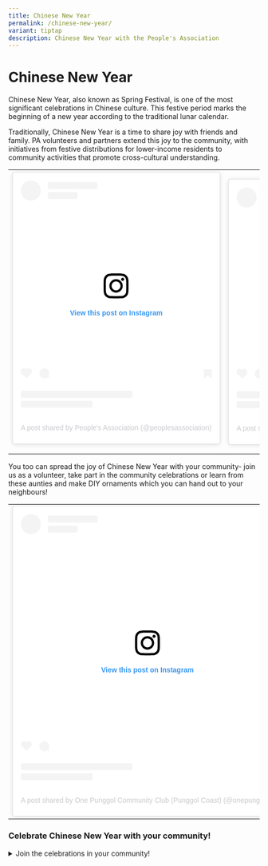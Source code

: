 ```yaml
---
title: Chinese New Year
permalink: /chinese-new-year/
variant: tiptap
description: Chinese New Year with the People's Association
---
```

<h1>Chinese New Year</h1>
<p>Chinese New Year, also known as Spring Festival, is one of the most significant
celebrations in Chinese culture. This festive period marks the beginning
of a new year according to the traditional lunar calendar.</p>
<p>Traditionally, Chinese New Year is a time to share joy with friends and
family. PA volunteers and partners extend this joy to the community, with
initiatives from festive distributions for lower-income residents to community
activities that promote cross-cultural understanding.</p>
<table style="minWidth: 50px">
<colgroup>
<col>
<col>
</colgroup>
<tbody>
<tr>
<th rowspan="1" colspan="1">
<div class="instagram-wrapper">
<blockquote style="background:#FFF; border:0; border-radius:3px; box-shadow:0 0 1px 0 rgba(0,0,0,0.5),0 1px 10px 0 rgba(0,0,0,0.15); margin: 1px; max-width:540px; min-width:326px; padding:0; width:99.375%; width:-webkit-calc(100% - 2px); width:calc(100% - 2px);" data-instgrm-version="14" data-instgrm-permalink="https://www.instagram.com/reel/C3FKHRcoM3x/?utm_source=ig_embed&amp;utm_campaign=loading" data-instgrm-captioned="" class="instagram-media">
<div style="padding: 16px;"><a style="background:#FFFFFF; line-height:0; padding:0 0; text-align:center; text-decoration:none; width:100%;" href="https://www.instagram.com/reel/C3FKHRcoM3x/?utm_source=ig_embed&amp;utm_campaign=loading"><div style="display: flex; flex-direction: row; align-items: center;"><div style="background-color: #F4F4F4; border-radius: 50%; flex-grow: 0; height: 40px; margin-right: 14px; width: 40px;"></div><div style="display: flex; flex-direction: column; flex-grow: 1; justify-content: center;"><div style="background-color: #F4F4F4; border-radius: 4px; flex-grow: 0; height: 14px; margin-bottom: 6px; width: 100px;"></div><div style="background-color: #F4F4F4; border-radius: 4px; flex-grow: 0; height: 14px; width: 60px;"></div></div></div><div style="padding: 19% 0;"></div><div style="display:block; height:50px; margin:0 auto 12px; width:50px;"><svg xmlns:xlink="https://www.w3.org/1999/xlink" xmlns="https://www.w3.org/2000/svg" version="1.1" viewBox="0 0 60 60" height="50px" width="50px"><g fill-rule="evenodd" fill="none" stroke-width="1" stroke="none"><g fill="#000000" transform="translate(-511.000000, -20.000000)"><g><path d="M556.869,30.41 C554.814,30.41 553.148,32.076 553.148,34.131 C553.148,36.186 554.814,37.852 556.869,37.852 C558.924,37.852 560.59,36.186 560.59,34.131 C560.59,32.076 558.924,30.41 556.869,30.41 M541,60.657 C535.114,60.657 530.342,55.887 530.342,50 C530.342,44.114 535.114,39.342 541,39.342 C546.887,39.342 551.658,44.114 551.658,50 C551.658,55.887 546.887,60.657 541,60.657 M541,33.886 C532.1,33.886 524.886,41.1 524.886,50 C524.886,58.899 532.1,66.113 541,66.113 C549.9,66.113 557.115,58.899 557.115,50 C557.115,41.1 549.9,33.886 541,33.886 M565.378,62.101 C565.244,65.022 564.756,66.606 564.346,67.663 C563.803,69.06 563.154,70.057 562.106,71.106 C561.058,72.155 560.06,72.803 558.662,73.347 C557.607,73.757 556.021,74.244 553.102,74.378 C549.944,74.521 548.997,74.552 541,74.552 C533.003,74.552 532.056,74.521 528.898,74.378 C525.979,74.244 524.393,73.757 523.338,73.347 C521.94,72.803 520.942,72.155 519.894,71.106 C518.846,70.057 518.197,69.06 517.654,67.663 C517.244,66.606 516.755,65.022 516.623,62.101 C516.479,58.943 516.448,57.996 516.448,50 C516.448,42.003 516.479,41.056 516.623,37.899 C516.755,34.978 517.244,33.391 517.654,32.338 C518.197,30.938 518.846,29.942 519.894,28.894 C520.942,27.846 521.94,27.196 523.338,26.654 C524.393,26.244 525.979,25.756 528.898,25.623 C532.057,25.479 533.004,25.448 541,25.448 C548.997,25.448 549.943,25.479 553.102,25.623 C556.021,25.756 557.607,26.244 558.662,26.654 C560.06,27.196 561.058,27.846 562.106,28.894 C563.154,29.942 563.803,30.938 564.346,32.338 C564.756,33.391 565.244,34.978 565.378,37.899 C565.522,41.056 565.552,42.003 565.552,50 C565.552,57.996 565.522,58.943 565.378,62.101 M570.82,37.631 C570.674,34.438 570.167,32.258 569.425,30.349 C568.659,28.377 567.633,26.702 565.965,25.035 C564.297,23.368 562.623,22.342 560.652,21.575 C558.743,20.834 556.562,20.326 553.369,20.18 C550.169,20.033 549.148,20 541,20 C532.853,20 531.831,20.033 528.631,20.18 C525.438,20.326 523.257,20.834 521.349,21.575 C519.376,22.342 517.703,23.368 516.035,25.035 C514.368,26.702 513.342,28.377 512.574,30.349 C511.834,32.258 511.326,34.438 511.181,37.631 C511.035,40.831 511,41.851 511,50 C511,58.147 511.035,59.17 511.181,62.369 C511.326,65.562 511.834,67.743 512.574,69.651 C513.342,71.625 514.368,73.296 516.035,74.965 C517.703,76.634 519.376,77.658 521.349,78.425 C523.257,79.167 525.438,79.673 528.631,79.82 C531.831,79.965 532.853,80.001 541,80.001 C549.148,80.001 550.169,79.965 553.369,79.82 C556.562,79.673 558.743,79.167 560.652,78.425 C562.623,77.658 564.297,76.634 565.965,74.965 C567.633,73.296 568.659,71.625 569.425,69.651 C570.167,67.743 570.674,65.562 570.82,62.369 C570.966,59.17 571,58.147 571,50 C571,41.851 570.966,40.831 570.82,37.631"></path></g></g></g></svg></div><div style="padding-top: 8px;"><div style="color:#3897f0; font-family:Arial,sans-serif; font-size:14px; font-style:normal; font-weight:550; line-height:18px;">View this post on Instagram</div></div><div style="padding: 12.5% 0;"></div><div style="display: flex; flex-direction: row; margin-bottom: 14px; align-items: center;"><div><div style="background-color: #F4F4F4; border-radius: 50%; height: 12.5px; width: 12.5px; transform: translateX(0px) translateY(7px);"></div><div style="background-color: #F4F4F4; height: 12.5px; transform: rotate(-45deg) translateX(3px) translateY(1px); width: 12.5px; flex-grow: 0; margin-right: 14px; margin-left: 2px;"></div><div style="background-color: #F4F4F4; border-radius: 50%; height: 12.5px; width: 12.5px; transform: translateX(9px) translateY(-18px);"></div></div><div style="margin-left: 8px;"><div style="background-color: #F4F4F4; border-radius: 50%; flex-grow: 0; height: 20px; width: 20px;"></div><div style="width: 0; height: 0; border-top: 2px solid transparent; border-left: 6px solid #f4f4f4; border-bottom: 2px solid transparent; transform: translateX(16px) translateY(-4px) rotate(30deg)"></div></div><div style="margin-left: auto;"><div style="width: 0px; border-top: 8px solid #F4F4F4; border-right: 8px solid transparent; transform: translateY(16px);"></div><div style="background-color: #F4F4F4; flex-grow: 0; height: 12px; width: 16px; transform: translateY(-4px);"></div><div style="width: 0; height: 0; border-top: 8px solid #F4F4F4; border-left: 8px solid transparent; transform: translateY(-4px) translateX(8px);"></div></div></div><div style="display: flex; flex-direction: column; flex-grow: 1; justify-content: center; margin-bottom: 24px;"><div style="background-color: #F4F4F4; border-radius: 4px; flex-grow: 0; height: 14px; margin-bottom: 6px; width: 224px;"></div><div style="background-color: #F4F4F4; border-radius: 4px; flex-grow: 0; height: 14px; width: 144px;"></div></div></a>
<p style="color:#c9c8cd; font-family:Arial,sans-serif; font-size:14px; line-height:17px; margin-bottom:0; margin-top:8px; overflow:hidden; padding:8px 0 7px; text-align:center; text-overflow:ellipsis; white-space:nowrap;"><a target="_blank" style="color:#c9c8cd; font-family:Arial,sans-serif; font-size:14px; font-style:normal; font-weight:normal; line-height:17px; text-decoration:none;" href="https://www.instagram.com/reel/C3FKHRcoM3x/?utm_source=ig_embed&amp;utm_campaign=loading">A post shared by People's Association (@peoplesassociation)</a>
</p>
</div>
</blockquote>
<script src="//www.instagram.com/embed.js" async="true"></script>
</div>
<p></p>
</th>
<th rowspan="1" colspan="1">
<div class="instagram-wrapper">
<blockquote style="background:#FFF; border:0; border-radius:3px; box-shadow:0 0 1px 0 rgba(0,0,0,0.5),0 1px 10px 0 rgba(0,0,0,0.15); margin: 1px; max-width:540px; min-width:326px; padding:0; width:99.375%; width:-webkit-calc(100% - 2px); width:calc(100% - 2px);" data-instgrm-version="14" data-instgrm-permalink="https://www.instagram.com/reel/DEziRD2v477/?utm_source=ig_embed&amp;utm_campaign=loading" data-instgrm-captioned="" class="instagram-media">
<div style="padding: 16px;"><a style="background:#FFFFFF; line-height:0; padding:0 0; text-align:center; text-decoration:none; width:100%;" href="https://www.instagram.com/reel/DEziRD2v477/?utm_source=ig_embed&amp;utm_campaign=loading"><div style="display: flex; flex-direction: row; align-items: center;"><div style="background-color: #F4F4F4; border-radius: 50%; flex-grow: 0; height: 40px; margin-right: 14px; width: 40px;"></div><div style="display: flex; flex-direction: column; flex-grow: 1; justify-content: center;"><div style="background-color: #F4F4F4; border-radius: 4px; flex-grow: 0; height: 14px; margin-bottom: 6px; width: 100px;"></div><div style="background-color: #F4F4F4; border-radius: 4px; flex-grow: 0; height: 14px; width: 60px;"></div></div></div><div style="padding: 19% 0;"></div><div style="display:block; height:50px; margin:0 auto 12px; width:50px;"><svg xmlns:xlink="https://www.w3.org/1999/xlink" xmlns="https://www.w3.org/2000/svg" version="1.1" viewBox="0 0 60 60" height="50px" width="50px"><g fill-rule="evenodd" fill="none" stroke-width="1" stroke="none"><g fill="#000000" transform="translate(-511.000000, -20.000000)"><g><path d="M556.869,30.41 C554.814,30.41 553.148,32.076 553.148,34.131 C553.148,36.186 554.814,37.852 556.869,37.852 C558.924,37.852 560.59,36.186 560.59,34.131 C560.59,32.076 558.924,30.41 556.869,30.41 M541,60.657 C535.114,60.657 530.342,55.887 530.342,50 C530.342,44.114 535.114,39.342 541,39.342 C546.887,39.342 551.658,44.114 551.658,50 C551.658,55.887 546.887,60.657 541,60.657 M541,33.886 C532.1,33.886 524.886,41.1 524.886,50 C524.886,58.899 532.1,66.113 541,66.113 C549.9,66.113 557.115,58.899 557.115,50 C557.115,41.1 549.9,33.886 541,33.886 M565.378,62.101 C565.244,65.022 564.756,66.606 564.346,67.663 C563.803,69.06 563.154,70.057 562.106,71.106 C561.058,72.155 560.06,72.803 558.662,73.347 C557.607,73.757 556.021,74.244 553.102,74.378 C549.944,74.521 548.997,74.552 541,74.552 C533.003,74.552 532.056,74.521 528.898,74.378 C525.979,74.244 524.393,73.757 523.338,73.347 C521.94,72.803 520.942,72.155 519.894,71.106 C518.846,70.057 518.197,69.06 517.654,67.663 C517.244,66.606 516.755,65.022 516.623,62.101 C516.479,58.943 516.448,57.996 516.448,50 C516.448,42.003 516.479,41.056 516.623,37.899 C516.755,34.978 517.244,33.391 517.654,32.338 C518.197,30.938 518.846,29.942 519.894,28.894 C520.942,27.846 521.94,27.196 523.338,26.654 C524.393,26.244 525.979,25.756 528.898,25.623 C532.057,25.479 533.004,25.448 541,25.448 C548.997,25.448 549.943,25.479 553.102,25.623 C556.021,25.756 557.607,26.244 558.662,26.654 C560.06,27.196 561.058,27.846 562.106,28.894 C563.154,29.942 563.803,30.938 564.346,32.338 C564.756,33.391 565.244,34.978 565.378,37.899 C565.522,41.056 565.552,42.003 565.552,50 C565.552,57.996 565.522,58.943 565.378,62.101 M570.82,37.631 C570.674,34.438 570.167,32.258 569.425,30.349 C568.659,28.377 567.633,26.702 565.965,25.035 C564.297,23.368 562.623,22.342 560.652,21.575 C558.743,20.834 556.562,20.326 553.369,20.18 C550.169,20.033 549.148,20 541,20 C532.853,20 531.831,20.033 528.631,20.18 C525.438,20.326 523.257,20.834 521.349,21.575 C519.376,22.342 517.703,23.368 516.035,25.035 C514.368,26.702 513.342,28.377 512.574,30.349 C511.834,32.258 511.326,34.438 511.181,37.631 C511.035,40.831 511,41.851 511,50 C511,58.147 511.035,59.17 511.181,62.369 C511.326,65.562 511.834,67.743 512.574,69.651 C513.342,71.625 514.368,73.296 516.035,74.965 C517.703,76.634 519.376,77.658 521.349,78.425 C523.257,79.167 525.438,79.673 528.631,79.82 C531.831,79.965 532.853,80.001 541,80.001 C549.148,80.001 550.169,79.965 553.369,79.82 C556.562,79.673 558.743,79.167 560.652,78.425 C562.623,77.658 564.297,76.634 565.965,74.965 C567.633,73.296 568.659,71.625 569.425,69.651 C570.167,67.743 570.674,65.562 570.82,62.369 C570.966,59.17 571,58.147 571,50 C571,41.851 570.966,40.831 570.82,37.631"></path></g></g></g></svg></div><div style="padding-top: 8px;"><div style="color:#3897f0; font-family:Arial,sans-serif; font-size:14px; font-style:normal; font-weight:550; line-height:18px;">View this post on Instagram</div></div><div style="padding: 12.5% 0;"></div><div style="display: flex; flex-direction: row; margin-bottom: 14px; align-items: center;"><div><div style="background-color: #F4F4F4; border-radius: 50%; height: 12.5px; width: 12.5px; transform: translateX(0px) translateY(7px);"></div><div style="background-color: #F4F4F4; height: 12.5px; transform: rotate(-45deg) translateX(3px) translateY(1px); width: 12.5px; flex-grow: 0; margin-right: 14px; margin-left: 2px;"></div><div style="background-color: #F4F4F4; border-radius: 50%; height: 12.5px; width: 12.5px; transform: translateX(9px) translateY(-18px);"></div></div><div style="margin-left: 8px;"><div style="background-color: #F4F4F4; border-radius: 50%; flex-grow: 0; height: 20px; width: 20px;"></div><div style="width: 0; height: 0; border-top: 2px solid transparent; border-left: 6px solid #f4f4f4; border-bottom: 2px solid transparent; transform: translateX(16px) translateY(-4px) rotate(30deg)"></div></div><div style="margin-left: auto;"><div style="width: 0px; border-top: 8px solid #F4F4F4; border-right: 8px solid transparent; transform: translateY(16px);"></div><div style="background-color: #F4F4F4; flex-grow: 0; height: 12px; width: 16px; transform: translateY(-4px);"></div><div style="width: 0; height: 0; border-top: 8px solid #F4F4F4; border-left: 8px solid transparent; transform: translateY(-4px) translateX(8px);"></div></div></div><div style="display: flex; flex-direction: column; flex-grow: 1; justify-content: center; margin-bottom: 24px;"><div style="background-color: #F4F4F4; border-radius: 4px; flex-grow: 0; height: 14px; margin-bottom: 6px; width: 224px;"></div><div style="background-color: #F4F4F4; border-radius: 4px; flex-grow: 0; height: 14px; width: 144px;"></div></div></a>
<p style="color:#c9c8cd; font-family:Arial,sans-serif; font-size:14px; line-height:17px; margin-bottom:0; margin-top:8px; overflow:hidden; padding:8px 0 7px; text-align:center; text-overflow:ellipsis; white-space:nowrap;"><a target="_blank" style="color:#c9c8cd; font-family:Arial,sans-serif; font-size:14px; font-style:normal; font-weight:normal; line-height:17px; text-decoration:none;" href="https://www.instagram.com/reel/DEziRD2v477/?utm_source=ig_embed&amp;utm_campaign=loading">A post shared by Fernvale Community Club (@fernvalecc)</a>
</p>
</div>
</blockquote>
<script src="//www.instagram.com/embed.js" async="true"></script>
</div>
</th>
</tr>
</tbody>
</table>
<p>You too can spread the joy of Chinese New Year with your community- join
us as a volunteer, take part in the community celebrations or learn from
these aunties and make DIY ornaments which you can hand out to your neighbours!</p>
<table style="minWidth: 50px">
<colgroup>
<col>
<col>
</colgroup>
<tbody>
<tr>
<td rowspan="1" colspan="1">
<div class="instagram-wrapper">
<blockquote style="background:#FFF; border:0; border-radius:3px; box-shadow:0 0 1px 0 rgba(0,0,0,0.5),0 1px 10px 0 rgba(0,0,0,0.15); margin: 1px; max-width:540px; min-width:326px; padding:0; width:99.375%; width:-webkit-calc(100% - 2px); width:calc(100% - 2px);" data-instgrm-version="14" data-instgrm-permalink="https://www.instagram.com/reel/C3EvXaMR6JD/?utm_source=ig_embed&amp;utm_campaign=loading" class="instagram-media">
<div style="padding: 16px;"><a style="background:#FFFFFF; line-height:0; padding:0 0; text-align:center; text-decoration:none; width:100%;" href="https://www.instagram.com/reel/C3EvXaMR6JD/?utm_source=ig_embed&amp;utm_campaign=loading"><div style="display: flex; flex-direction: row; align-items: center;"><div style="background-color: #F4F4F4; border-radius: 50%; flex-grow: 0; height: 40px; margin-right: 14px; width: 40px;"></div><div style="display: flex; flex-direction: column; flex-grow: 1; justify-content: center;"><div style="background-color: #F4F4F4; border-radius: 4px; flex-grow: 0; height: 14px; margin-bottom: 6px; width: 100px;"></div><div style="background-color: #F4F4F4; border-radius: 4px; flex-grow: 0; height: 14px; width: 60px;"></div></div></div><div style="padding: 19% 0;"></div><div style="display:block; height:50px; margin:0 auto 12px; width:50px;"><svg xmlns:xlink="https://www.w3.org/1999/xlink" xmlns="https://www.w3.org/2000/svg" version="1.1" viewBox="0 0 60 60" height="50px" width="50px"><g fill-rule="evenodd" fill="none" stroke-width="1" stroke="none"><g fill="#000000" transform="translate(-511.000000, -20.000000)"><g><path d="M556.869,30.41 C554.814,30.41 553.148,32.076 553.148,34.131 C553.148,36.186 554.814,37.852 556.869,37.852 C558.924,37.852 560.59,36.186 560.59,34.131 C560.59,32.076 558.924,30.41 556.869,30.41 M541,60.657 C535.114,60.657 530.342,55.887 530.342,50 C530.342,44.114 535.114,39.342 541,39.342 C546.887,39.342 551.658,44.114 551.658,50 C551.658,55.887 546.887,60.657 541,60.657 M541,33.886 C532.1,33.886 524.886,41.1 524.886,50 C524.886,58.899 532.1,66.113 541,66.113 C549.9,66.113 557.115,58.899 557.115,50 C557.115,41.1 549.9,33.886 541,33.886 M565.378,62.101 C565.244,65.022 564.756,66.606 564.346,67.663 C563.803,69.06 563.154,70.057 562.106,71.106 C561.058,72.155 560.06,72.803 558.662,73.347 C557.607,73.757 556.021,74.244 553.102,74.378 C549.944,74.521 548.997,74.552 541,74.552 C533.003,74.552 532.056,74.521 528.898,74.378 C525.979,74.244 524.393,73.757 523.338,73.347 C521.94,72.803 520.942,72.155 519.894,71.106 C518.846,70.057 518.197,69.06 517.654,67.663 C517.244,66.606 516.755,65.022 516.623,62.101 C516.479,58.943 516.448,57.996 516.448,50 C516.448,42.003 516.479,41.056 516.623,37.899 C516.755,34.978 517.244,33.391 517.654,32.338 C518.197,30.938 518.846,29.942 519.894,28.894 C520.942,27.846 521.94,27.196 523.338,26.654 C524.393,26.244 525.979,25.756 528.898,25.623 C532.057,25.479 533.004,25.448 541,25.448 C548.997,25.448 549.943,25.479 553.102,25.623 C556.021,25.756 557.607,26.244 558.662,26.654 C560.06,27.196 561.058,27.846 562.106,28.894 C563.154,29.942 563.803,30.938 564.346,32.338 C564.756,33.391 565.244,34.978 565.378,37.899 C565.522,41.056 565.552,42.003 565.552,50 C565.552,57.996 565.522,58.943 565.378,62.101 M570.82,37.631 C570.674,34.438 570.167,32.258 569.425,30.349 C568.659,28.377 567.633,26.702 565.965,25.035 C564.297,23.368 562.623,22.342 560.652,21.575 C558.743,20.834 556.562,20.326 553.369,20.18 C550.169,20.033 549.148,20 541,20 C532.853,20 531.831,20.033 528.631,20.18 C525.438,20.326 523.257,20.834 521.349,21.575 C519.376,22.342 517.703,23.368 516.035,25.035 C514.368,26.702 513.342,28.377 512.574,30.349 C511.834,32.258 511.326,34.438 511.181,37.631 C511.035,40.831 511,41.851 511,50 C511,58.147 511.035,59.17 511.181,62.369 C511.326,65.562 511.834,67.743 512.574,69.651 C513.342,71.625 514.368,73.296 516.035,74.965 C517.703,76.634 519.376,77.658 521.349,78.425 C523.257,79.167 525.438,79.673 528.631,79.82 C531.831,79.965 532.853,80.001 541,80.001 C549.148,80.001 550.169,79.965 553.369,79.82 C556.562,79.673 558.743,79.167 560.652,78.425 C562.623,77.658 564.297,76.634 565.965,74.965 C567.633,73.296 568.659,71.625 569.425,69.651 C570.167,67.743 570.674,65.562 570.82,62.369 C570.966,59.17 571,58.147 571,50 C571,41.851 570.966,40.831 570.82,37.631"></path></g></g></g></svg></div><div style="padding-top: 8px;"><div style="color:#3897f0; font-family:Arial,sans-serif; font-size:14px; font-style:normal; font-weight:550; line-height:18px;">View this post on Instagram</div></div><div style="padding: 12.5% 0;"></div><div style="display: flex; flex-direction: row; margin-bottom: 14px; align-items: center;"><div><div style="background-color: #F4F4F4; border-radius: 50%; height: 12.5px; width: 12.5px; transform: translateX(0px) translateY(7px);"></div><div style="background-color: #F4F4F4; height: 12.5px; transform: rotate(-45deg) translateX(3px) translateY(1px); width: 12.5px; flex-grow: 0; margin-right: 14px; margin-left: 2px;"></div><div style="background-color: #F4F4F4; border-radius: 50%; height: 12.5px; width: 12.5px; transform: translateX(9px) translateY(-18px);"></div></div><div style="margin-left: 8px;"><div style="background-color: #F4F4F4; border-radius: 50%; flex-grow: 0; height: 20px; width: 20px;"></div><div style="width: 0; height: 0; border-top: 2px solid transparent; border-left: 6px solid #f4f4f4; border-bottom: 2px solid transparent; transform: translateX(16px) translateY(-4px) rotate(30deg)"></div></div><div style="margin-left: auto;"><div style="width: 0px; border-top: 8px solid #F4F4F4; border-right: 8px solid transparent; transform: translateY(16px);"></div><div style="background-color: #F4F4F4; flex-grow: 0; height: 12px; width: 16px; transform: translateY(-4px);"></div><div style="width: 0; height: 0; border-top: 8px solid #F4F4F4; border-left: 8px solid transparent; transform: translateY(-4px) translateX(8px);"></div></div></div><div style="display: flex; flex-direction: column; flex-grow: 1; justify-content: center; margin-bottom: 24px;"><div style="background-color: #F4F4F4; border-radius: 4px; flex-grow: 0; height: 14px; margin-bottom: 6px; width: 224px;"></div><div style="background-color: #F4F4F4; border-radius: 4px; flex-grow: 0; height: 14px; width: 144px;"></div></div></a>
<p style="color:#c9c8cd; font-family:Arial,sans-serif; font-size:14px; line-height:17px; margin-bottom:0; margin-top:8px; overflow:hidden; padding:8px 0 7px; text-align:center; text-overflow:ellipsis; white-space:nowrap;"><a target="_blank" style="color:#c9c8cd; font-family:Arial,sans-serif; font-size:14px; font-style:normal; font-weight:normal; line-height:17px; text-decoration:none;" href="https://www.instagram.com/reel/C3EvXaMR6JD/?utm_source=ig_embed&amp;utm_campaign=loading">A post shared by One Punggol Community Club (Punggol Coast) (@onepunggolcc)</a>
</p>
</div>
</blockquote>
<script src="//www.instagram.com/embed.js" async="true"></script>
</div>
</td>
<td rowspan="1" colspan="1">
<div class="instagram-wrapper">
<blockquote style="background:#FFF; border:0; border-radius:3px; box-shadow:0 0 1px 0 rgba(0,0,0,0.5),0 1px 10px 0 rgba(0,0,0,0.15); margin: 1px; max-width:540px; min-width:326px; padding:0; width:99.375%; width:-webkit-calc(100% - 2px); width:calc(100% - 2px);" data-instgrm-version="14" data-instgrm-permalink="https://www.instagram.com/reel/C26ptvIxBN8/?utm_source=ig_embed&amp;utm_campaign=loading" class="instagram-media">
<div style="padding: 16px;"><a style="background:#FFFFFF; line-height:0; padding:0 0; text-align:center; text-decoration:none; width:100%;" href="https://www.instagram.com/reel/C26ptvIxBN8/?utm_source=ig_embed&amp;utm_campaign=loading"><div style="display: flex; flex-direction: row; align-items: center;"><div style="background-color: #F4F4F4; border-radius: 50%; flex-grow: 0; height: 40px; margin-right: 14px; width: 40px;"></div><div style="display: flex; flex-direction: column; flex-grow: 1; justify-content: center;"><div style="background-color: #F4F4F4; border-radius: 4px; flex-grow: 0; height: 14px; margin-bottom: 6px; width: 100px;"></div><div style="background-color: #F4F4F4; border-radius: 4px; flex-grow: 0; height: 14px; width: 60px;"></div></div></div><div style="padding: 19% 0;"></div><div style="display:block; height:50px; margin:0 auto 12px; width:50px;"><svg xmlns:xlink="https://www.w3.org/1999/xlink" xmlns="https://www.w3.org/2000/svg" version="1.1" viewBox="0 0 60 60" height="50px" width="50px"><g fill-rule="evenodd" fill="none" stroke-width="1" stroke="none"><g fill="#000000" transform="translate(-511.000000, -20.000000)"><g><path d="M556.869,30.41 C554.814,30.41 553.148,32.076 553.148,34.131 C553.148,36.186 554.814,37.852 556.869,37.852 C558.924,37.852 560.59,36.186 560.59,34.131 C560.59,32.076 558.924,30.41 556.869,30.41 M541,60.657 C535.114,60.657 530.342,55.887 530.342,50 C530.342,44.114 535.114,39.342 541,39.342 C546.887,39.342 551.658,44.114 551.658,50 C551.658,55.887 546.887,60.657 541,60.657 M541,33.886 C532.1,33.886 524.886,41.1 524.886,50 C524.886,58.899 532.1,66.113 541,66.113 C549.9,66.113 557.115,58.899 557.115,50 C557.115,41.1 549.9,33.886 541,33.886 M565.378,62.101 C565.244,65.022 564.756,66.606 564.346,67.663 C563.803,69.06 563.154,70.057 562.106,71.106 C561.058,72.155 560.06,72.803 558.662,73.347 C557.607,73.757 556.021,74.244 553.102,74.378 C549.944,74.521 548.997,74.552 541,74.552 C533.003,74.552 532.056,74.521 528.898,74.378 C525.979,74.244 524.393,73.757 523.338,73.347 C521.94,72.803 520.942,72.155 519.894,71.106 C518.846,70.057 518.197,69.06 517.654,67.663 C517.244,66.606 516.755,65.022 516.623,62.101 C516.479,58.943 516.448,57.996 516.448,50 C516.448,42.003 516.479,41.056 516.623,37.899 C516.755,34.978 517.244,33.391 517.654,32.338 C518.197,30.938 518.846,29.942 519.894,28.894 C520.942,27.846 521.94,27.196 523.338,26.654 C524.393,26.244 525.979,25.756 528.898,25.623 C532.057,25.479 533.004,25.448 541,25.448 C548.997,25.448 549.943,25.479 553.102,25.623 C556.021,25.756 557.607,26.244 558.662,26.654 C560.06,27.196 561.058,27.846 562.106,28.894 C563.154,29.942 563.803,30.938 564.346,32.338 C564.756,33.391 565.244,34.978 565.378,37.899 C565.522,41.056 565.552,42.003 565.552,50 C565.552,57.996 565.522,58.943 565.378,62.101 M570.82,37.631 C570.674,34.438 570.167,32.258 569.425,30.349 C568.659,28.377 567.633,26.702 565.965,25.035 C564.297,23.368 562.623,22.342 560.652,21.575 C558.743,20.834 556.562,20.326 553.369,20.18 C550.169,20.033 549.148,20 541,20 C532.853,20 531.831,20.033 528.631,20.18 C525.438,20.326 523.257,20.834 521.349,21.575 C519.376,22.342 517.703,23.368 516.035,25.035 C514.368,26.702 513.342,28.377 512.574,30.349 C511.834,32.258 511.326,34.438 511.181,37.631 C511.035,40.831 511,41.851 511,50 C511,58.147 511.035,59.17 511.181,62.369 C511.326,65.562 511.834,67.743 512.574,69.651 C513.342,71.625 514.368,73.296 516.035,74.965 C517.703,76.634 519.376,77.658 521.349,78.425 C523.257,79.167 525.438,79.673 528.631,79.82 C531.831,79.965 532.853,80.001 541,80.001 C549.148,80.001 550.169,79.965 553.369,79.82 C556.562,79.673 558.743,79.167 560.652,78.425 C562.623,77.658 564.297,76.634 565.965,74.965 C567.633,73.296 568.659,71.625 569.425,69.651 C570.167,67.743 570.674,65.562 570.82,62.369 C570.966,59.17 571,58.147 571,50 C571,41.851 570.966,40.831 570.82,37.631"></path></g></g></g></svg></div><div style="padding-top: 8px;"><div style="color:#3897f0; font-family:Arial,sans-serif; font-size:14px; font-style:normal; font-weight:550; line-height:18px;">View this post on Instagram</div></div><div style="padding: 12.5% 0;"></div><div style="display: flex; flex-direction: row; margin-bottom: 14px; align-items: center;"><div><div style="background-color: #F4F4F4; border-radius: 50%; height: 12.5px; width: 12.5px; transform: translateX(0px) translateY(7px);"></div><div style="background-color: #F4F4F4; height: 12.5px; transform: rotate(-45deg) translateX(3px) translateY(1px); width: 12.5px; flex-grow: 0; margin-right: 14px; margin-left: 2px;"></div><div style="background-color: #F4F4F4; border-radius: 50%; height: 12.5px; width: 12.5px; transform: translateX(9px) translateY(-18px);"></div></div><div style="margin-left: 8px;"><div style="background-color: #F4F4F4; border-radius: 50%; flex-grow: 0; height: 20px; width: 20px;"></div><div style="width: 0; height: 0; border-top: 2px solid transparent; border-left: 6px solid #f4f4f4; border-bottom: 2px solid transparent; transform: translateX(16px) translateY(-4px) rotate(30deg)"></div></div><div style="margin-left: auto;"><div style="width: 0px; border-top: 8px solid #F4F4F4; border-right: 8px solid transparent; transform: translateY(16px);"></div><div style="background-color: #F4F4F4; flex-grow: 0; height: 12px; width: 16px; transform: translateY(-4px);"></div><div style="width: 0; height: 0; border-top: 8px solid #F4F4F4; border-left: 8px solid transparent; transform: translateY(-4px) translateX(8px);"></div></div></div><div style="display: flex; flex-direction: column; flex-grow: 1; justify-content: center; margin-bottom: 24px;"><div style="background-color: #F4F4F4; border-radius: 4px; flex-grow: 0; height: 14px; margin-bottom: 6px; width: 224px;"></div><div style="background-color: #F4F4F4; border-radius: 4px; flex-grow: 0; height: 14px; width: 144px;"></div></div></a>
<p style="color:#c9c8cd; font-family:Arial,sans-serif; font-size:14px; line-height:17px; margin-bottom:0; margin-top:8px; overflow:hidden; padding:8px 0 7px; text-align:center; text-overflow:ellipsis; white-space:nowrap;"><a target="_blank" style="color:#c9c8cd; font-family:Arial,sans-serif; font-size:14px; font-style:normal; font-weight:normal; line-height:17px; text-decoration:none;" href="https://www.instagram.com/reel/C26ptvIxBN8/?utm_source=ig_embed&amp;utm_campaign=loading">A post shared by Henderson-Dawson Constituency (@ourhendersondawson)</a>
</p>
</div>
</blockquote>
<script src="//www.instagram.com/embed.js" async="true"></script>
</div>
</td>
</tr>
</tbody>
</table>
<h3>Celebrate Chinese New Year with your community!</h3>
<div data-type="detailGroup" class="isomer-accordion-group isomer-accordion isomer-accordion-white">
<details class="isomer-details">
<summary>Join the celebrations in your community!</summary>
<div data-type="detailsContent" class="isomer-details-content">
<p></p>
<table style="minWidth: 100px">
<colgroup>
<col>
<col>
<col>
<col>
</colgroup>
<tbody>
<tr>
<th rowspan="1" colspan="1">
<p>Date</p>
</th>
<th rowspan="1" colspan="1">
<p>Organiser</p>
</th>
<th rowspan="1" colspan="1">
<p>Event</p>
</th>
<th rowspan="1" colspan="1">
<p>Venue</p>
</th>
</tr>
<tr>
<td rowspan="1" colspan="1">
<p>21/1/2025</p>
</td>
<td rowspan="1" colspan="1">
<p>Ang Mo Kio-Hougang Acacia RN</p>
</td>
<td rowspan="1" colspan="1">
<p>Acacia Chinese New Year Shopping Tour 2025</p>
</td>
<td rowspan="1" colspan="1">
<p>Ang Mo Kio-Hougang Acacia RN Centre (Blk 698C Hougang St 52)</p>
</td>
</tr>
<tr>
<td rowspan="1" colspan="1">
<p>22/1/2025</p>
</td>
<td rowspan="1" colspan="1">
<p>Telok Kurau Central RN</p>
</td>
<td rowspan="1" colspan="1">
<p>Chinese New Year Lantern Making Workshop</p>
</td>
<td rowspan="1" colspan="1">
<p>The Residents' Hub at Telok Kurau Park - 151 Telok Kurau Park</p>
</td>
</tr>
<tr>
<td rowspan="1" colspan="1">
<p>25/1/2025</p>
</td>
<td rowspan="1" colspan="1">
<p>Ang Mo Kio-Hougang Pinetree RN</p>
</td>
<td rowspan="1" colspan="1">
<p><a href="https://www.onepa.gov.sg/events/pinetree-chinese-new-year-getai-25512695" rel="noopener nofollow" target="_blank">Pinetree Chinese New Year Getai</a>
</p>
</td>
<td rowspan="1" colspan="1">
<p>Blk 572 Hougang Street 51</p>
</td>
</tr>
<tr>
<td rowspan="1" colspan="1">
<p>25/1/2025</p>
</td>
<td rowspan="1" colspan="1">
<p>Botanic Gardens RN</p>
</td>
<td rowspan="1" colspan="1">
<p><a href="https://www.onepa.gov.sg/events/botanic-gardens-residents-network-chinese-new-year-lohei-59533833" rel="noopener nofollow" target="_blank">Botanic Gardens Residents' Network Chinese New Year Lohei</a>
</p>
</td>
<td rowspan="1" colspan="1">
<p>Blk 6 Farrer Road</p>
</td>
</tr>
<tr>
<td rowspan="1" colspan="1">
<p>25/1/2025</p>
</td>
<td rowspan="1" colspan="1">
<p>Bukit Batok Zone 2 RN</p>
</td>
<td rowspan="1" colspan="1">
<p><a href="https://www.onepa.gov.sg/events/bbz2-chinese-new-year-shopping-2025-57646983" rel="noopener nofollow" target="_blank">BBZ2 Chinese New Year Shopping 2025</a>
</p>
</td>
<td rowspan="1" colspan="1">
<p>-</p>
</td>
</tr>
<tr>
<td rowspan="1" colspan="1">
<p>25/1/2025</p>
</td>
<td rowspan="1" colspan="1">
<p>Bukit Ho Swee RN</p>
</td>
<td rowspan="1" colspan="1">
<p><a href="https://www.onepa.gov.sg/events/bukit-ho-swee-rn-chinese-new-year-lo-hei-celebration-63826196" rel="noopener nofollow" target="_blank">Bukit Ho Swee RN Chinese New Year Lo Hei Celebration</a>
</p>
</td>
<td rowspan="1" colspan="1">
<p>Blk 12A Taman Ho Swee</p>
</td>
</tr>
<tr>
<td rowspan="1" colspan="1">
<p>25/1/2025</p>
</td>
<td rowspan="1" colspan="1">
<p>East Canberra Zone 4 RN</p>
</td>
<td rowspan="1" colspan="1">
<p><a href="https://www.onepa.gov.sg/events/chinese-new-year-shopping-89825128" rel="noopener nofollow" target="_blank">Chinese New Year Shopping</a>
</p>
</td>
<td rowspan="1" colspan="1">
<p>Blk 117A Canberra Crescent</p>
</td>
</tr>
<tr>
<td rowspan="1" colspan="1">
<p>25/1/2025</p>
</td>
<td rowspan="1" colspan="1">
<p>Punggol Oasis RC</p>
</td>
<td rowspan="1" colspan="1">
<p><a href="https://www.onepa.gov.sg/events/punggol-oasis-rc-chinese-new-year-reunion-dinner-2025-31583731" rel="noopener nofollow" target="_blank">Punggol Oasis RC Chinese New Year Reunion Dinner 2025</a>
</p>
</td>
<td rowspan="1" colspan="1">
<p>173 Punggol Field</p>
</td>
</tr>
<tr>
<td rowspan="1" colspan="1">
<p>26/1/2025</p>
</td>
<td rowspan="1" colspan="1">
<p>Cheng San-Seletar CCC</p>
</td>
<td rowspan="1" colspan="1">
<p><a href="https://safe.menlosecurity.com/https://www.onepa.gov.sg/events/chinese-new-year-distribution-2025-84693534" rel="noopener nofollow" target="_blank">Chinese New Year Distribution 2025</a>
</p>
</td>
<td rowspan="1" colspan="1">
<p>Open Space @ Cheng San Market &amp; Cooked Food Centre</p>
</td>
</tr>
<tr>
<td rowspan="1" colspan="1">
<p>26/1/2025</p>
</td>
<td rowspan="1" colspan="1">
<p>Phoenix Estate RN</p>
</td>
<td rowspan="1" colspan="1">
<p><a href="https://www.onepa.gov.sg/events/pern-phoenix-chinese-new-year-dinner-2025-45904234" rel="noopener nofollow" target="_blank">Phoenix Chinese New Year Dinner 2025</a>
</p>
</td>
<td rowspan="1" colspan="1">
<p>Phoenix Road, Phoenix Park</p>
</td>
</tr>
<tr>
<td rowspan="1" colspan="1">
<p>26/1/2025</p>
</td>
<td rowspan="1" colspan="1">
<p>Punggol Coast CCC</p>
</td>
<td rowspan="1" colspan="1">
<p><a href="https://www.onepa.gov.sg/events/punggol-coast-pets-in-harmony-waterway-sunrise-1-rn-chinese-new-year-celebration-95129634" rel="noopener nofollow" target="_blank">Punggol Coast Pets in Harmony &amp; Waterway Sunrise 1 RN Chinese New Year Celebration</a>
</p>
</td>
<td rowspan="1" colspan="1">
<p>655 Punggol East Pavilion</p>
</td>
</tr>
<tr>
<td rowspan="1" colspan="1">
<p>26/1/2025</p>
</td>
<td rowspan="1" colspan="1">
<p>Punggol Cresails RN</p>
</td>
<td rowspan="1" colspan="1">
<p><a href="https://www.onepa.gov.sg/events/punggol-cresails-rn-chinese-new-year-marketplace-99075391" rel="noopener nofollow" target="_blank">Punggol Cresails RN Chinese New Year Marketplace</a>
</p>
</td>
<td rowspan="1" colspan="1">
<p>208 Punggol Place</p>
</td>
</tr>
<tr>
<td rowspan="1" colspan="1">
<p>26/1/2025</p>
</td>
<td rowspan="1" colspan="1">
<p>Sriville RC</p>
</td>
<td rowspan="1" colspan="1">
<p><a href="https://www.onepa.gov.sg/events/sriville-chinese-new-year-shopping-tour-2025-77637376" rel="noopener nofollow" target="_blank">Sriville Chinese New Year Shopping Tour 2025</a>
</p>
</td>
<td rowspan="1" colspan="1">
<p>Kampong Ubi CC</p>
</td>
</tr>
<tr>
<td rowspan="1" colspan="1">
<p>1/2/2025</p>
</td>
<td rowspan="1" colspan="1">
<p>Ang Mo Kio-Hougang Lavender RN</p>
</td>
<td rowspan="1" colspan="1">
<p><a href="https://www.onepa.gov.sg/events/ang-mo-kio-hougang-lavender-chinese-new-year-dinner-2025-71773149" rel="noopener nofollow" target="_blank">Ang Mo Kio-Hougang Lavender - Chinese New Year Dinner 2025</a>
</p>
</td>
<td rowspan="1" colspan="1">
<p>Blk 925 Hougang Street 91</p>
</td>
</tr>
<tr>
<td rowspan="1" colspan="1">
<p>1/2/2025</p>
</td>
<td rowspan="1" colspan="1">
<p>Compassvale Gardens RC</p>
</td>
<td rowspan="1" colspan="1">
<p><a href="https://www.onepa.gov.sg/events/compassvale-gardens-rc-chinese-new-year-celebration-with-compassvale-gardens-rc-70880401" rel="noopener nofollow" target="_blank">Compassvale Gardens RC - Lunar New Year Blessings with Compassvale Gardens RC</a>
</p>
</td>
<td rowspan="1" colspan="1">
<p>Blk 258 Compassvale Road (Multi-Purpose Hall)</p>
</td>
</tr>
<tr>
<td rowspan="1" colspan="1">
<p>2/2/2025</p>
</td>
<td rowspan="1" colspan="1">
<p>Ang Mo Kio-Hougang Palmview RN</p>
</td>
<td rowspan="1" colspan="1">
<p><a href="https://www.onepa.gov.sg/events/palmview-chinese-new-year-lunch-2025-87897966" rel="noopener nofollow" target="_blank">Palmview Chinese New Year Lunch 2025</a>
</p>
</td>
<td rowspan="1" colspan="1">
<p>Teng Sheng Putien Restaurant</p>
</td>
</tr>
<tr>
<td rowspan="1" colspan="1">
<p>2/2/2025</p>
</td>
<td rowspan="1" colspan="1">
<p>Jalan Besar Upper Boon Keng RN</p>
</td>
<td rowspan="1" colspan="1">
<p><a href="https://www.onepa.gov.sg/events/sg60-kolam-ayer-chinese-new-year-celebration-2025-28040739" rel="noopener nofollow" target="_blank">Kolam Ayer Chinese New Year Celebration 2025</a>
</p>
</td>
<td rowspan="1" colspan="1">
<p>Bliss Garden Restaurant @ Expo</p>
</td>
</tr>
<tr>
<td rowspan="1" colspan="1">
<p>2/2/2025</p>
</td>
<td rowspan="1" colspan="1">
<p>Limbang Park RN</p>
</td>
<td rowspan="1" colspan="1">
<p><a href="https://www.onepa.gov.sg/events/limbang-lbp-chinese-new-year-celebration-2025-41107733" rel="noopener nofollow" target="_blank">Chinese New Year Celebration 2025</a>
</p>
</td>
<td rowspan="1" colspan="1">
<p>Blk 504A Choa Chu Kang Street 51 Multi-Purpose Hall</p>
</td>
</tr>
<tr>
<td rowspan="1" colspan="1">
<p>2/2/2025</p>
</td>
<td rowspan="1" colspan="1">
<p>Nee Soon Central Zone 3 RN</p>
</td>
<td rowspan="1" colspan="1">
<p><a href="https://www.onepa.gov.sg/events/nee-soon-central-zone-3-rn-chinese-new-year-lohei-2025-52989498" rel="noopener nofollow" target="_blank">Chinese New Year Lohei 2025</a>
</p>
</td>
<td rowspan="1" colspan="1">
<p>Blk 701 Yishun Ave 5</p>
</td>
</tr>
<tr>
<td rowspan="1" colspan="1">
<p>2/2/2025</p>
</td>
<td rowspan="1" colspan="1">
<p>Sengkang West Zone C RN</p>
</td>
<td rowspan="1" colspan="1">
<p><a href="https://www.onepa.gov.sg/events/sengkang-west-zone-c-rn-presents-chinese-new-year-party-2025-66802425" rel="noopener nofollow" target="_blank">Chinese New Year Party 2025</a>
</p>
</td>
<td rowspan="1" colspan="1">
<p>Blk 314 Anchorvale Link, Communal Hall</p>
</td>
</tr>
<tr>
<td rowspan="1" colspan="1">
<p>2/2/2025</p>
</td>
<td rowspan="1" colspan="1">
<p>Sengkang West Zone L RN</p>
</td>
<td rowspan="1" colspan="1">
<p><a href="https://www.onepa.gov.sg/events/sengkang-west-zone-l-2025-chinese-new-year-celebration-56452887" rel="noopener nofollow" target="_blank">Sengkang West Zone L 2025 Chinese New Year Celebration</a>
</p>
</td>
<td rowspan="1" colspan="1">
<p>Anchorvale CC MPH</p>
</td>
</tr>
<tr>
<td rowspan="1" colspan="1">
<p>2/2/2025</p>
</td>
<td rowspan="1" colspan="1">
<p>Tampines Summerville RN</p>
</td>
<td rowspan="1" colspan="1">
<p><a href="https://www.onepa.gov.sg/events/tampines-summerville-rn-chinese-new-year-celebration-2-feb-2025-49844626" rel="noopener nofollow" target="_blank">Tampines Summerville RN Chinese New Year Celebration</a>
</p>
</td>
<td rowspan="1" colspan="1">
<p>Blk 916 Tampines St 91</p>
</td>
</tr>
<tr>
<td rowspan="1" colspan="1">
<p>2/2/2025</p>
</td>
<td rowspan="1" colspan="1">
<p>Villa Verde RN</p>
</td>
<td rowspan="1" colspan="1">
<p><a href="https://www.onepa.gov.sg/events/limbang-vv-villa-verde-chinese-new-year-celebration-2025-87126795" rel="noopener nofollow" target="_blank">Villa Verde Chinese New Year Celebration 2025</a>
</p>
</td>
<td rowspan="1" colspan="1">
<p>Verde View, Verde Square</p>
</td>
</tr>
<tr>
<td rowspan="1" colspan="1">
<p>2/2/2025</p>
</td>
<td rowspan="1" colspan="1">
<p>Woodgrove Zone 8 RC</p>
</td>
<td rowspan="1" colspan="1">
<p><a href="https://www.onepa.gov.sg/events/woodgrove-zone-8-rc-chinese-new-year-temple-tour-2025-16448907" rel="noopener nofollow" target="_blank">Chinese New Year Temple Tour 2025</a>
</p>
</td>
<td rowspan="1" colspan="1">
<p>Blk 363 Woodlands Avenue 5</p>
</td>
</tr>
<tr>
<td rowspan="1" colspan="1">
<p>4/2/2025</p>
</td>
<td rowspan="1" colspan="1">
<p>Toa Payoh West CC</p>
</td>
<td rowspan="1" colspan="1">
<p><a href="https://www.onepa.gov.sg/events/toa-payoh-west-cc-chinese-new-year-dinner-2025-90155476" rel="noopener nofollow" target="_blank">Toa Payoh West CC Chinese New Year Dinner 2025 金蛇报喜迎新春</a>
</p>
</td>
<td rowspan="1" colspan="1">
<p>Toa Payoh West CC, Multi-Purpose Hall</p>
</td>
</tr>
<tr>
<td rowspan="1" colspan="1">
<p>6/2/2025</p>
</td>
<td rowspan="1" colspan="1">
<p>Taman Jurong Zone A RN</p>
</td>
<td rowspan="1" colspan="1">
<p><a href="https://www.onepa.gov.sg/events/chinese-new-year-dinner-2025-taman-jurong-zone-a-rn-76400164" rel="noopener nofollow" target="_blank">Chinese New Year Dinner 2025</a>
</p>
</td>
<td rowspan="1" colspan="1">
<p>Taman Jurong Park - Sheltered Basketball Court (next to Blk 156)</p>
</td>
</tr>
<tr>
<td rowspan="1" colspan="1">
<p>7/2/2025</p>
</td>
<td rowspan="1" colspan="1">
<p>Ang Mo Kio-Hougang Ixora RN</p>
</td>
<td rowspan="1" colspan="1">
<p><a href="https://www.onepa.gov.sg/events/ixora-chinese-new-year-dinner-2025-10534364" rel="noopener nofollow" target="_blank">Ixora Chinese New Year Dinner 2025</a>
</p>
</td>
<td rowspan="1" colspan="1">
<p>Blk 601 Hougang Ave 4</p>
</td>
</tr>
<tr>
<td rowspan="1" colspan="1">
<p>7/2/2025</p>
</td>
<td rowspan="1" colspan="1">
<p>Bukit Purmei Zone A RN</p>
</td>
<td rowspan="1" colspan="1">
<p><a href="https://www.onepa.gov.sg/events/bukit-purmei-chinese-new-year-7-feb-2025-40789109" rel="noopener nofollow" target="_blank">Bukit Purmei Chinese New Year</a>
</p>
</td>
<td rowspan="1" colspan="1">
<p>108 Bukit Purmei Road</p>
</td>
</tr>
<tr>
<td rowspan="1" colspan="1">
<p>7/2/2025</p>
</td>
<td rowspan="1" colspan="1">
<p>Canberra CCC</p>
</td>
<td rowspan="1" colspan="1">
<p><a href="https://www.onepa.gov.sg/events/canberra-ccc-chinese-new-year-ge-tai-2025-71783999" rel="noopener nofollow" target="_blank">Chinese New Year Ge Tai 2025</a>
</p>
</td>
<td rowspan="1" colspan="1">
<p>Canberra CC</p>
</td>
</tr>
<tr>
<td rowspan="1" colspan="1">
<p>7/2/2025</p>
</td>
<td rowspan="1" colspan="1">
<p>Kim Tian East RC</p>
</td>
<td rowspan="1" colspan="1">
<p><a href="https://www.onepa.gov.sg/events/2025-chinese-new-year-dinner-kim-tian-east-38634855" rel="noopener nofollow" target="_blank">2025 Chinese New Year Dinner @Kim Tian East</a>
</p>
</td>
<td rowspan="1" colspan="1">
<p>Blk 129A Kim Tian Road, Multi-Purpose Hall</p>
</td>
</tr>
<tr>
<td rowspan="1" colspan="1">
<p>7/2/2025</p>
</td>
<td rowspan="1" colspan="1">
<p>Nee Soon South CCC</p>
</td>
<td rowspan="1" colspan="1">
<p><a href="https://www.onepa.gov.sg/events/nee-soon-south-chinese-new-year-dinner-2025-74135209" rel="noopener nofollow" target="_blank">Nee Soon South Chinese New Year Dinner 2025</a>
</p>
</td>
<td rowspan="1" colspan="1">
<p>MPC@Khatib (in front of Blk 838 Yishun Street 81)</p>
</td>
</tr>
<tr>
<td rowspan="1" colspan="1">
<p>7/2/2025</p>
</td>
<td rowspan="1" colspan="1">
<p>Thomson Sin Ming Court RN</p>
</td>
<td rowspan="1" colspan="1">
<p><a href="https://www.onepa.gov.sg/events/thomson-sin-ming-court-rn-chinese-new-year-dinner-2025-47704125" rel="noopener nofollow" target="_blank">Thomson Sin Ming Court RN Chinese New Year Dinner 2025</a>
</p>
</td>
<td rowspan="1" colspan="1">
<p>Healthy Lifestyle Hub, Blk 446 Bright Hill Drive</p>
</td>
</tr>
<tr>
<td rowspan="1" colspan="1">
<p>8/2/2025</p>
</td>
<td rowspan="1" colspan="1">
<p>Ang Mo Kio-Hougang Orchid RN</p>
</td>
<td rowspan="1" colspan="1">
<p><a href="https://www.onepa.gov.sg/events/ang-mo-kio-hougang-orchid-rn-chinese-new-year-dinner-2025-39447709" rel="noopener nofollow" target="_blank">Ang Mo Kio-Hougang Orchid RN Chinese New Year Dinner 2025</a>
</p>
</td>
<td rowspan="1" colspan="1">
<p>938A Communal Hall</p>
</td>
</tr>
<tr>
<td rowspan="1" colspan="1">
<p>8/2/2025</p>
</td>
<td rowspan="1" colspan="1">
<p>Canberra Zone 1 RN</p>
</td>
<td rowspan="1" colspan="1">
<p><a href="https://www.onepa.gov.sg/events/canberra-zone-1-rn-chinese-new-year-celebration-2025-38769760" rel="noopener nofollow" target="_blank">Canberra Zone 1 RN - Chinese New Year Celebration 2025</a>
</p>
</td>
<td rowspan="1" colspan="1">
<p>Linkhouse 337A Sembawang Crescent</p>
</td>
</tr>
<tr>
<td rowspan="1" colspan="1">
<p>8/2/2025</p>
</td>
<td rowspan="1" colspan="1">
<p>Canberra Zone 2 RN</p>
</td>
<td rowspan="1" colspan="1">
<p><a href="https://www.onepa.gov.sg/events/canberra-zone-2-rn-chinese-new-year-lo-hei-together-2025-66684529" rel="noopener nofollow" target="_blank">Chinese New Year Lo Hei Together 2025</a>
</p>
</td>
<td rowspan="1" colspan="1">
<p>Blk 356 Admiralty Drive, Linkhouse &amp; Hardcourt</p>
</td>
</tr>
<tr>
<td rowspan="1" colspan="1">
<p>8/2/2025</p>
</td>
<td rowspan="1" colspan="1">
<p>Canberra Zone 8 RN</p>
</td>
<td rowspan="1" colspan="1">
<p><a href="https://www.onepa.gov.sg/events/canberra-zone-8-lunar-harmony-a-multicultural-chinese-new-year-celebration-59199860" rel="noopener nofollow" target="_blank">Canberra Zone 8 - Lunar Harmony, A Multicultural Chinese New Year Celebration</a>
</p>
</td>
<td rowspan="1" colspan="1">
<p>Blk 362 Sembawang Crescent, Linkhouse</p>
</td>
</tr>
<tr>
<td rowspan="1" colspan="1">
<p>8/2/2025</p>
</td>
<td rowspan="1" colspan="1">
<p>Cashew CCC</p>
</td>
<td rowspan="1" colspan="1">
<p><a href="https://www.onepa.gov.sg/events/cashew-chinese-new-year-dinner-2025-61665283" rel="noopener nofollow" target="_blank">Cashew Chinese New Year Dinner 2025</a>
</p>
</td>
<td rowspan="1" colspan="1">
<p>Senja-Cashew CC Level 2 MPH</p>
</td>
</tr>
<tr>
<td rowspan="1" colspan="1">
<p>8/2/2025</p>
</td>
<td rowspan="1" colspan="1">
<p>Changi Simei Zone 1 RC</p>
</td>
<td rowspan="1" colspan="1">
<p><a href="https://www.onepa.gov.sg/events/changi-simei-zone-1-chinese-new-year-festival-08-feb-2025-73063821" rel="noopener nofollow" target="_blank">Changi Simei Zone 1 Chinese New Year Festival</a>
</p>
</td>
<td rowspan="1" colspan="1">
<p>Senior Citizens' Corner at Blk 108 Simei St 1</p>
</td>
</tr>
<tr>
<td rowspan="1" colspan="1">
<p>8/2/2025</p>
</td>
<td rowspan="1" colspan="1">
<p>Chong Pang Zone 5 RN</p>
</td>
<td rowspan="1" colspan="1">
<p><a href="https://www.onepa.gov.sg/events/chinese-new-year-celebration-2025-zone-5-24812886" rel="noopener nofollow" target="_blank">Chinese New Year Celebration 2025 @ Zone 5</a>
</p>
</td>
<td rowspan="1" colspan="1">
<p>Pavilion @ 157A Yishun St 11</p>
</td>
</tr>
<tr>
<td rowspan="1" colspan="1">
<p>8/2/2025</p>
</td>
<td rowspan="1" colspan="1">
<p>Chong Pang Zone 8 RN</p>
</td>
<td rowspan="1" colspan="1">
<p><a href="https://www.onepa.gov.sg/events/chong-pang-zone-7-8-rn-chinese-new-year-celebration-2025-98151812" rel="noopener nofollow" target="_blank">Chong Pang Zone 7 &amp; 8 RN Chinese New Year Celebration 2025</a>
</p>
</td>
<td rowspan="1" colspan="1">
<p>Blk 266 Yishun St 22 Void Deck</p>
</td>
</tr>
<tr>
<td rowspan="1" colspan="1">
<p>8/2/2025</p>
</td>
<td rowspan="1" colspan="1">
<p>Chua Chu Kang Zone 4 RC</p>
</td>
<td rowspan="1" colspan="1">
<p><a href="https://www.onepa.gov.sg/events/cckz4-chinese-new-year-carnival-17649907" rel="noopener nofollow" target="_blank">[CCKZ4] Chinese New Year Carnival</a>
</p>
</td>
<td rowspan="1" colspan="1">
<p>South View Primary School</p>
</td>
</tr>
<tr>
<td rowspan="1" colspan="1">
<p>8/2/2025</p>
</td>
<td rowspan="1" colspan="1">
<p>Geylang RN</p>
</td>
<td rowspan="1" colspan="1">
<p><a href="https://www.onepa.gov.sg/events/geylang-rn-chinese-new-year-celebration-2025-87731848" rel="noopener nofollow" target="_blank">Chinese New Year Celebration 2025</a>
</p>
</td>
<td rowspan="1" colspan="1">
<p>Lorong 40 Geylang Park</p>
</td>
</tr>
<tr>
<td rowspan="1" colspan="1">
<p>8/2/2025</p>
</td>
<td rowspan="1" colspan="1">
<p>Jalan Kayu CCC</p>
</td>
<td rowspan="1" colspan="1">
<p><a href="https://www.onepa.gov.sg/events/chinese-new-year-celebrations-2025-82968329" rel="noopener nofollow" target="_blank">Chinese New Year Celebrations 2025</a>
</p>
</td>
<td rowspan="1" colspan="1">
<p>Blk 532 Serangoon North Ave 4</p>
</td>
</tr>
<tr>
<td rowspan="1" colspan="1">
<p>8/2/2025</p>
</td>
<td rowspan="1" colspan="1">
<p>Kebun Baru Thomson Hills RN</p>
</td>
<td rowspan="1" colspan="1">
<p><a href="https://www.onepa.gov.sg/events/fully-booked-thomson-hills-chinese-new-year-2025-36179392" rel="noopener nofollow" target="_blank">Thomson Hills - Chinese New Year 2025</a>
</p>
</td>
<td rowspan="1" colspan="1">
<p>Thomson Green Playground</p>
</td>
</tr>
<tr>
<td rowspan="1" colspan="1">
<p>8/2/2025</p>
</td>
<td rowspan="1" colspan="1">
<p>Kreta Ayer RN</p>
</td>
<td rowspan="1" colspan="1">
<p><a href="https://www.onepa.gov.sg/events/kreta-ayer-chinese-new-year-celebration-2025-02-08-69038076" rel="noopener nofollow" target="_blank">Kreta Ayer Chinese New Year Celebration</a>
</p>
</td>
<td rowspan="1" colspan="1">
<p>Kreta Ayer CC</p>
</td>
</tr>
<tr>
<td rowspan="1" colspan="1">
<p>8/2/2025</p>
</td>
<td rowspan="1" colspan="1">
<p>Marsiling Zone 10 RN</p>
</td>
<td rowspan="1" colspan="1">
<p><a href="https://www.onepa.gov.sg/events/chinese-new-year-sing-along-and-grow-together-2025-68690423" rel="noopener nofollow" target="_blank">CHINESE NEW YEAR: Sing Along and Grow Together 2025</a>
</p>
</td>
<td rowspan="1" colspan="1">
<p>Blk 187 Marsiling Road</p>
</td>
</tr>
<tr>
<td rowspan="1" colspan="1">
<p>8/2/2025</p>
</td>
<td rowspan="1" colspan="1">
<p>Membina Court RC</p>
</td>
<td rowspan="1" colspan="1">
<p><a href="https://www.onepa.gov.sg/events/chinese-new-year-dinner-with-membina-court-do-not-pay-online-36579403" rel="noopener nofollow" target="_blank">Chinese New Year Dinner with Membina Court</a>
</p>
</td>
<td rowspan="1" colspan="1">
<p>Blk 26 Jalan Membina Open Area Beside Giant</p>
</td>
</tr>
<tr>
<td rowspan="1" colspan="1">
<p>8/2/2025</p>
</td>
<td rowspan="1" colspan="1">
<p>Nee Soon East CC</p>
</td>
<td rowspan="1" colspan="1">
<p><a href="https://www.onepa.gov.sg/events/nee-soon-east-chinese-new-year-dinner-celebrations-2025-08-02-2025-51843885" rel="noopener nofollow" target="_blank">Sengkang CC Hard Court</a>
</p>
</td>
<td rowspan="1" colspan="1">
<p>Nee Soon East Seniors' Hub, Blk 293 Yishun Ring Road</p>
</td>
</tr>
<tr>
<td rowspan="1" colspan="1">
<p>8/2/2025</p>
</td>
<td rowspan="1" colspan="1">
<p>Nee Soon South Zone G RN</p>
</td>
<td rowspan="1" colspan="1">
<p><a href="https://www.onepa.gov.sg/events/zone-g-chinese-new-year-block-party-2025-58806491" rel="noopener nofollow" target="_blank">Chinese New Year Block Party 2025</a>
</p>
</td>
<td rowspan="1" colspan="1">
<p>504 Yishun Street 51</p>
</td>
</tr>
<tr>
<td rowspan="1" colspan="1">
<p>8/2/2025</p>
</td>
<td rowspan="1" colspan="1">
<p>Punggol Gardens RC</p>
</td>
<td rowspan="1" colspan="1">
<p><a href="https://www.onepa.gov.sg/events/punggol-gardens-rc-chinese-new-year-lunch-2025-78859773" rel="noopener nofollow" target="_blank">Punggol Gardens RC Chinese New Year Lunch 2025</a>
</p>
</td>
<td rowspan="1" colspan="1">
<p>Blk 164 Punggol Central Multi-Purpose Hall</p>
</td>
</tr>
<tr>
<td rowspan="1" colspan="1">
<p>8/2/2025</p>
</td>
<td rowspan="1" colspan="1">
<p>Punggol Horizon and Breeze RN</p>
</td>
<td rowspan="1" colspan="1">
<p><a href="https://www.onepa.gov.sg/events/punggol-horizon-and-breeze-rn-chinese-new-year-mookata-23466311" rel="noopener nofollow" target="_blank">[Punggol Horizon and Breeze RN] Chinese New Year Mookata</a>
</p>
</td>
<td rowspan="1" colspan="1">
<p>622 Punggol Central Multipurpose Hall</p>
</td>
</tr>
<tr>
<td rowspan="1" colspan="1">
<p>8/2/2025</p>
</td>
<td rowspan="1" colspan="1">
<p>Punggol Periwinkle RC</p>
</td>
<td rowspan="1" colspan="1">
<p><a href="https://www.onepa.gov.sg/events/punggol-periwinkle-rc-chinese-new-year-celebration-2025-19040250" rel="noopener nofollow" target="_blank">Punggol Periwinkle RC Chinese New Year Celebration 2025</a>
</p>
</td>
<td rowspan="1" colspan="1">
<p>Blk 195, Punggol Road, Multi-purpose Hall</p>
</td>
</tr>
<tr>
<td rowspan="1" colspan="1">
<p>8/2/2025</p>
</td>
<td rowspan="1" colspan="1">
<p>Punggol Riviera RN</p>
</td>
<td rowspan="1" colspan="1">
<p><a href="https://www.onepa.gov.sg/events/punggol-riviera-chinese-new-year-celebration-2025-81346328" rel="noopener nofollow" target="_blank">Punggol Riviera Chinese New Year Celebration 2025</a>
</p>
</td>
<td rowspan="1" colspan="1">
<p>654 Punggol Drive Multi-Purpose Hall</p>
</td>
</tr>
<tr>
<td rowspan="1" colspan="1">
<p>8/2/2025</p>
</td>
<td rowspan="1" colspan="1">
<p>Redhill Gardens RN</p>
</td>
<td rowspan="1" colspan="1">
<p><a href="https://www.onepa.gov.sg/events/redhill-gardens-chinese-new-year-party-8-feb-2025-85060290" rel="noopener nofollow" target="_blank">Redhill Gardens Chinese New Year Party</a>
</p>
</td>
<td rowspan="1" colspan="1">
<p>Open space between block 79 and 85 Redhill Lane</p>
</td>
</tr>
<tr>
<td rowspan="1" colspan="1">
<p>8/2/2025</p>
</td>
<td rowspan="1" colspan="1">
<p>Rivervale CC</p>
</td>
<td rowspan="1" colspan="1">
<p><a href="https://www.onepa.gov.sg/events/sengkang-grc-chinese-new-year-dinner-2025-81497573" rel="noopener nofollow" target="_blank">Sengkang GRC Chinese New Year Dinner 2025</a>
</p>
</td>
<td rowspan="1" colspan="1">
<p>Sengkang CC Hard Court</p>
</td>
</tr>
<tr>
<td rowspan="1" colspan="1">
<p>8/2/2025</p>
</td>
<td rowspan="1" colspan="1">
<p>Sea Breeze Garden NC</p>
</td>
<td rowspan="1" colspan="1">
<p><a href="https://www.onepa.gov.sg/events/250208-sbg-chinese-new-year-celebration-76484607" rel="noopener nofollow" target="_blank">Chinese New Year Celebration</a>
</p>
</td>
<td rowspan="1" colspan="1">
<p>Sea Breeze Garden NC Playground (corner of Jalan Soo Bee and Sea Breeze
Walk)</p>
</td>
</tr>
<tr>
<td rowspan="1" colspan="1">
<p>8/2/2025</p>
</td>
<td rowspan="1" colspan="1">
<p>Sembawang Central Zone B RN</p>
</td>
<td rowspan="1" colspan="1">
<p><a href="https://www.onepa.gov.sg/events/chinese-new-year-lohei-karaoke-65480855" rel="noopener nofollow" target="_blank">Chinese New Year Lohei &amp; Karaoke</a>
</p>
</td>
<td rowspan="1" colspan="1">
<p>502 Wellington Circle Linkhouse</p>
</td>
</tr>
<tr>
<td rowspan="1" colspan="1">
<p>8/2/2025</p>
</td>
<td rowspan="1" colspan="1">
<p>Sengkang West Zone E RN</p>
</td>
<td rowspan="1" colspan="1">
<p><a href="https://www.onepa.gov.sg/events/sengkang-west-zone-e-chinese-new-year-celebration-80809521" rel="noopener nofollow" target="_blank">Sengkang West Zone E Chinese New Year Celebration</a>
</p>
</td>
<td rowspan="1" colspan="1">
<p>Blk 353 Anchorvale Lane Communal Hall</p>
</td>
</tr>
<tr>
<td rowspan="1" colspan="1">
<p>8/2/2025</p>
</td>
<td rowspan="1" colspan="1">
<p>Tampines East Zone 1 RN</p>
</td>
<td rowspan="1" colspan="1">
<p><a href="https://www.onepa.gov.sg/events/tez1-chinese-new-year-2025-8-feb-2025-85096358" rel="noopener nofollow" target="_blank">TEZ1- Chinese New Year 2025</a>
</p>
</td>
<td rowspan="1" colspan="1">
<p>Blk 209 Tampines St 21 #01-1339</p>
</td>
</tr>
<tr>
<td rowspan="1" colspan="1">
<p>8/2/2025</p>
</td>
<td rowspan="1" colspan="1">
<p>Tampines Greenverge RN</p>
</td>
<td rowspan="1" colspan="1">
<p><a href="https://www.onepa.gov.sg/events/tegv-grand-opening-and-chinese-new-year-celebration-8-feb-2025-70872377" rel="noopener nofollow" target="_blank">TEGV- Grand Opening and Chinese New Year Celebration</a>
</p>
</td>
<td rowspan="1" colspan="1">
<p>Blk 620 Tampines St 61 Precinct Pavilion @ Level 2</p>
</td>
</tr>
<tr>
<td rowspan="1" colspan="1">
<p>8/2/2025</p>
</td>
<td rowspan="1" colspan="1">
<p>Thomson Shunfu RN</p>
</td>
<td rowspan="1" colspan="1">
<p><a href="https://www.onepa.gov.sg/events/marymount-chinese-new-year-dinner-2025-93689814" rel="noopener nofollow" target="_blank">Marymount Chinese New Year Dinner 2025</a>
</p>
</td>
<td rowspan="1" colspan="1">
<p>Blk 231 Bishan Street 23</p>
</td>
</tr>
<tr>
<td rowspan="1" colspan="1">
<p>8/2/2025</p>
</td>
<td rowspan="1" colspan="1">
<p>Toa Payoh East Zone 4 RN</p>
</td>
<td rowspan="1" colspan="1">
<p><a href="https://www.onepa.gov.sg/events/toa-payoh-east-zone-4-rn-lantern-of-joy-a-chinese-new-year-celebration-93077627" rel="noopener nofollow" target="_blank">LANTERN OF JOY : A CHINESE NEW YEAR CELEBRATION</a>
</p>
</td>
<td rowspan="1" colspan="1">
<p>19A Lorong 7 Toa Payoh</p>
</td>
</tr>
<tr>
<td rowspan="1" colspan="1">
<p>8/2/2025</p>
</td>
<td rowspan="1" colspan="1">
<p>Toa Payoh Heights RN</p>
</td>
<td rowspan="1" colspan="1">
<p><a href="https://www.onepa.gov.sg/events/toa-payoh-heights-chinese-new-year-2025-85486816" rel="noopener nofollow" target="_blank">Toa Payoh Heights Chinese New Year 2025</a>
</p>
</td>
<td rowspan="1" colspan="1">
<p>Toa Payoh Heights Residents' Network</p>
</td>
</tr>
<tr>
<td rowspan="1" colspan="1">
<p>8/2/2025</p>
</td>
<td rowspan="1" colspan="1">
<p>Toa Payoh North Zone 2 RN</p>
</td>
<td rowspan="1" colspan="1">
<p><a href="https://www.onepa.gov.sg/events/toa-payoh-crest-view-and-toa-payoh-north-zone-2-rn-chinese-new-year-lunch-2025-58269171" rel="noopener nofollow" target="_blank">Toa Payoh Crest, View and Toa Payoh North Zone 2 RN Chinese New Year Lunch 2025</a>
</p>
</td>
<td rowspan="1" colspan="1">
<p>Toa Payoh West CC, Multi-Purpose Hall</p>
</td>
</tr>
<tr>
<td rowspan="1" colspan="1">
<p>8/2/2025</p>
</td>
<td rowspan="1" colspan="1">
<p>Whampoa Mcnair RN</p>
</td>
<td rowspan="1" colspan="1">
<p><a href="https://www.onepa.gov.sg/events/chinese-new-year-2025-dim-sum-fiesta-82899130" rel="noopener nofollow" target="_blank">Chinese New Year 2025 Dim Sum Fiesta</a>
</p>
</td>
<td rowspan="1" colspan="1">
<p>111 McNair Road</p>
</td>
</tr>
<tr>
<td rowspan="1" colspan="1">
<p>8/2/2025</p>
</td>
<td rowspan="1" colspan="1">
<p>Whampoa View RN</p>
</td>
<td rowspan="1" colspan="1">
<p>WVRN Chinese New Year Dinner 2025</p>
</td>
<td rowspan="1" colspan="1">
<p>Whampoa CC</p>
</td>
</tr>
<tr>
<td rowspan="1" colspan="1">
<p>8/2/2025</p>
</td>
<td rowspan="1" colspan="1">
<p>Yew Tee CCC</p>
</td>
<td rowspan="1" colspan="1">
<p><a href="https://www.onepa.gov.sg/events/yew-tee-ccc-yew-tee-chinese-new-year-carnival-2025-22242556" rel="noopener nofollow" target="_blank">Yew Tee Chinese New Year Carnival 2025</a>
</p>
</td>
<td rowspan="1" colspan="1">
<p>Kampong Pavillion (In front of Blk 669A Choa Chu Kang Crescent)</p>
</td>
</tr>
<tr>
<td rowspan="1" colspan="1">
<p>8/2/2025</p>
</td>
<td rowspan="1" colspan="1">
<p>Yio Chu Kang View RN</p>
</td>
<td rowspan="1" colspan="1">
<p><a href="https://www.onepa.gov.sg/events/yck-view-rn-chinese-new-year-dinner-2025-73304467" rel="noopener nofollow" target="_blank">Yio Chu Kang View RN's Chinese New Year Dinner</a>
</p>
</td>
<td rowspan="1" colspan="1">
<p>624 Ang Mo Kio Avenue 4 Pavilion</p>
</td>
</tr>
<tr>
<td rowspan="1" colspan="1">
<p>9/2/2025</p>
</td>
<td rowspan="1" colspan="1">
<p>Bishan East Zone 1 RN</p>
</td>
<td rowspan="1" colspan="1">
<p><a href="https://www.onepa.gov.sg/events/besm-chinese-new-year-2025-60998155" rel="noopener nofollow" target="_blank">Chinese New Year 2025</a>
</p>
</td>
<td rowspan="1" colspan="1">
<p>Bishan CC</p>
</td>
</tr>
<tr>
<td rowspan="1" colspan="1">
<p>9/2/2025</p>
</td>
<td rowspan="1" colspan="1">
<p>Canberra CCC</p>
</td>
<td rowspan="1" colspan="1">
<p><a href="https://www.onepa.gov.sg/events/canberra-ccc-canberra-chinese-new-year-dinner-2025-10762210" rel="noopener nofollow" target="_blank">Canberra Chinese New Year Dinner 2025</a>
</p>
</td>
<td rowspan="1" colspan="1">
<p>Canberra CC</p>
</td>
</tr>
<tr>
<td rowspan="1" colspan="1">
<p>9/2/2025</p>
</td>
<td rowspan="1" colspan="1">
<p>Canberra Skylife RN</p>
</td>
<td rowspan="1" colspan="1">
<p>Chinese New Year Festive Cheer to Comlink Children</p>
</td>
<td rowspan="1" colspan="1">
<p>Blk 365A Sembawang Crescent #01-80</p>
</td>
</tr>
<tr>
<td rowspan="1" colspan="1">
<p>9/2/2025</p>
</td>
<td rowspan="1" colspan="1">
<p>Canberra Zone 6 RN</p>
</td>
<td rowspan="1" colspan="1">
<p><a href="https://www.onepa.gov.sg/events/canberra-zone-6-rn-happy-chinese-new-year-on-sun-9-feb-2025-42699246" rel="noopener nofollow" target="_blank">[Canberra Zone 6 RN] Happy Chinese New Year</a>
</p>
</td>
<td rowspan="1" colspan="1">
<p>Blk 417 Canberra Road, Hardcourt</p>
</td>
</tr>
<tr>
<td rowspan="1" colspan="1">
<p>9/2/2025</p>
</td>
<td rowspan="1" colspan="1">
<p>Canberra Zone 7 RN</p>
</td>
<td rowspan="1" colspan="1">
<p><a href="https://www.onepa.gov.sg/events/canberra-zone-7-rn-chinese-new-year-lohei-party-on-9-february-2025-29572947" rel="noopener nofollow" target="_blank">Canberra Zone 7 RN: Chinese New Year Lohei Party on 9 February 2025</a>
</p>
</td>
<td rowspan="1" colspan="1">
<p>Blk 466 Sembawang Drive Linkhouse</p>
</td>
</tr>
<tr>
<td rowspan="1" colspan="1">
<p>9/2/2025</p>
</td>
<td rowspan="1" colspan="1">
<p>Cashew Zone 1 RC</p>
</td>
<td rowspan="1" colspan="1">
<p><a href="https://www.onepa.gov.sg/events/cashew-zone-1-rc-chinese-new-year-temple-tour-2025-63001788" rel="noopener nofollow" target="_blank">Cashew Zone 1 RC Chinese New Year Temple Tour 2025</a>
</p>
</td>
<td rowspan="1" colspan="1">
<p>Assemble at Blk 140 Petir Road</p>
</td>
</tr>
<tr>
<td rowspan="1" colspan="1">
<p>9/2/2025</p>
</td>
<td rowspan="1" colspan="1">
<p>Changi Simei Zone 4 RC</p>
</td>
<td rowspan="1" colspan="1">
<p><a href="https://www.onepa.gov.sg/events/changi-simei-zone-4-rc-chinese-new-year-celebration-2025-22969719" rel="noopener nofollow" target="_blank">Changi Simei Zone 4 RC: Chinese New Year Celebration 2025</a>
</p>
</td>
<td rowspan="1" colspan="1">
<p>Blk 229A Simei Street 4, Multi-purpose Hall</p>
</td>
</tr>
<tr>
<td rowspan="1" colspan="1">
<p>9/2/2025</p>
</td>
<td rowspan="1" colspan="1">
<p>Chong Pang Zone 1 &amp; 3 RN</p>
</td>
<td rowspan="1" colspan="1">
<p><a href="https://www.onepa.gov.sg/events/chong-pang-zone-1-2-3-rn-chinese-new-year-carnival-2025-61508426" rel="noopener nofollow" target="_blank">Chong Pang Zone 1, 2 &amp; 3 RN Chinese New Year Carnival 2025</a>
</p>
</td>
<td rowspan="1" colspan="1">
<p>Blk 109 Yishun Ring Road</p>
</td>
</tr>
<tr>
<td rowspan="1" colspan="1">
<p>9/2/2025</p>
</td>
<td rowspan="1" colspan="1">
<p>Chong Pang Zone 4 RN</p>
</td>
<td rowspan="1" colspan="1">
<p><a href="https://www.onepa.gov.sg/events/chinese-new-year-celebration-zone-4-93108271" rel="noopener nofollow" target="_blank">Chinese New Year Celebration</a>
</p>
</td>
<td rowspan="1" colspan="1">
<p>Blk 137 Yishun Ring Road</p>
</td>
</tr>
<tr>
<td rowspan="1" colspan="1">
<p>9/2/2025</p>
</td>
<td rowspan="1" colspan="1">
<p>Fengshan Pine RN</p>
</td>
<td rowspan="1" colspan="1">
<p><a href="https://www.onepa.gov.sg/events/fengshan-pine-rn-chinese-new-year-celebration-2025-11044140" rel="noopener nofollow" target="_blank">Chinese New Year Celebration 2025</a>
</p>
</td>
<td rowspan="1" colspan="1">
<p>Blk 115A Bedok North Road Multi-Purpose Hall</p>
</td>
</tr>
<tr>
<td rowspan="1" colspan="1">
<p>9/2/2025</p>
</td>
<td rowspan="1" colspan="1">
<p>Gerald Mugliston Luxus RN</p>
</td>
<td rowspan="1" colspan="1">
<p><a href="https://www.onepa.gov.sg/events/gmlrn-chinese-new-year-celebrations-2025-gm-57994440" rel="noopener nofollow" target="_blank">Chinese New Year Celebrations 2025</a>
</p>
</td>
<td rowspan="1" colspan="1">
<p>Mugliston Park</p>
</td>
</tr>
<tr>
<td rowspan="1" colspan="1">
<p>9/2/2025</p>
</td>
<td rowspan="1" colspan="1">
<p>Gerald Mugliston Luxus RN</p>
</td>
<td rowspan="1" colspan="1">
<p><a href="https://www.onepa.gov.sg/events/gmlrn-chinese-new-year-celebration-2025-luxus-81092785" rel="noopener nofollow" target="_blank">Chinese New Year Celebration 2025</a>
</p>
</td>
<td rowspan="1" colspan="1">
<p>Luxus Hill Park</p>
</td>
</tr>
<tr>
<td rowspan="1" colspan="1">
<p>9/2/2025</p>
</td>
<td rowspan="1" colspan="1">
<p>Kallang CC WEC</p>
</td>
<td rowspan="1" colspan="1">
<p><a href="https://www.onepa.gov.sg/events/chinese-new-year-lunch-gathering-2025-53398983" rel="noopener nofollow" target="_blank">Chinese New Year Lunch Gathering 2025</a>
</p>
</td>
<td rowspan="1" colspan="1">
<p>Kallang CC</p>
</td>
</tr>
<tr>
<td rowspan="1" colspan="1">
<p>9/2/2025</p>
</td>
<td rowspan="1" colspan="1">
<p>Tampines East CC SCEC</p>
</td>
<td rowspan="1" colspan="1">
<p><a href="https://www.onepa.gov.sg/events/tampines-east-chinese-new-year-celebration-2025-9-feb-2025-55085760" rel="noopener nofollow" target="_blank">Tampines East Chinese New Year Celebration 2025</a>
</p>
</td>
<td rowspan="1" colspan="1">
<p>Expo Drive, Bliss Garden Restaurant</p>
</td>
</tr>
<tr>
<td rowspan="1" colspan="1">
<p>9/2/2025</p>
</td>
<td rowspan="1" colspan="1">
<p>Tampines Vista RN</p>
</td>
<td rowspan="1" colspan="1">
<p><a href="https://www.onepa.gov.sg/events/tampines-vista-chinese-new-year-celebration-2025-41716209" rel="noopener nofollow" target="_blank">Tampines Vista Chinese New Year Celebration 2025</a>
</p>
</td>
<td rowspan="1" colspan="1">
<p>Blk 874A Tampines St 84</p>
</td>
</tr>
<tr>
<td rowspan="1" colspan="1">
<p>9/2/2025</p>
</td>
<td rowspan="1" colspan="1">
<p>West Coast Ville RN</p>
</td>
<td rowspan="1" colspan="1">
<p><a href="https://www.onepa.gov.sg/events/west-coast-ville-rn-chinese-new-year-celebration-2025-77969392" rel="noopener nofollow" target="_blank">West Coast Ville RN Chinese New Year Celebration 2025</a>
</p>
</td>
<td rowspan="1" colspan="1">
<p>Blk 612 Clementi West Street 1, Open Space Hardcourt</p>
</td>
</tr>
<tr>
<td rowspan="1" colspan="1">
<p>9/2/2025</p>
</td>
<td rowspan="1" colspan="1">
<p>Whampoa Lorong Limau RN</p>
</td>
<td rowspan="1" colspan="1">
<p><a href="https://www.onepa.gov.sg/events/whampoa-llrn-chinese-new-year-2025-karaoke-competition-24259966" rel="noopener nofollow" target="_blank">Whampoa LLRN Chinese New Year 2025 (Karaoke Competition)</a>
</p>
</td>
<td rowspan="1" colspan="1">
<p>Blk 76 Whampoa Lorong Limau RN</p>
</td>
</tr>
<tr>
<td rowspan="1" colspan="1">
<p>9/2/2025</p>
</td>
<td rowspan="1" colspan="1">
<p>Whampoa Lorong Limau RN</p>
</td>
<td rowspan="1" colspan="1">
<p><a href="https://www.onepa.gov.sg/events/whampoa-llrn-chinese-new-year-2025-sit-down-dinner-56187110" rel="noopener nofollow" target="_blank">Whampoa LLRN Chinese new year 2025 (Sit-Down dinner)</a>
</p>
</td>
<td rowspan="1" colspan="1">
<p>Blk 76 Whampoa Lorong Limau RN</p>
</td>
</tr>
<tr>
<td rowspan="1" colspan="1">
<p>9/2/2025</p>
</td>
<td rowspan="1" colspan="1">
<p>Yunnan Garden RN</p>
</td>
<td rowspan="1" colspan="1">
<p><a href="https://www.onepa.gov.sg/events/yunnan-garden-2025-chinese-new-year-dinner-59115175" rel="noopener nofollow" target="_blank">Yunnan Garden 2025 Chinese New Year Dinner</a>
</p>
</td>
<td rowspan="1" colspan="1">
<p>Hard Court at Yunnan Park</p>
</td>
</tr>
<tr>
<td rowspan="1" colspan="1">
<p>10/2/2025</p>
</td>
<td rowspan="1" colspan="1">
<p>Cheng San-Seletar CCC</p>
</td>
<td rowspan="1" colspan="1">
<p><a href="https://www.onepa.gov.sg/events/cheng-san-seletar-ccc-chinese-new-year-dinner-2025-44927487" rel="noopener nofollow" target="_blank">Cheng San-Seletar CCC: Chinese New Year Dinner 2025</a>
</p>
</td>
<td rowspan="1" colspan="1">
<p>Open Space at Blk 511 &amp; Blk 513 Ang Mo Kio Ave 8</p>
</td>
</tr>
<tr>
<td rowspan="1" colspan="1">
<p>11/2/2025</p>
</td>
<td rowspan="1" colspan="1">
<p>Compassvale Plains RN</p>
</td>
<td rowspan="1" colspan="1">
<p><a href="https://www.onepa.gov.sg/events/compassvale-plains-rn-chinese-new-year-celebration-2025-66150567" rel="noopener nofollow" target="_blank">Compassvale Plains RN: Chinese New Year Celebration 2025</a>
</p>
</td>
<td rowspan="1" colspan="1">
<p>Compassvale Plains RN Centre @ Blk 237 Compassvale Walk #01-538</p>
</td>
</tr>
<tr>
<td rowspan="1" colspan="1">
<p>12/2/2025</p>
</td>
<td rowspan="1" colspan="1">
<p>Ang Mo Kio-Hougang Angsana RN</p>
</td>
<td rowspan="1" colspan="1">
<p><a href="https://www.onepa.gov.sg/events/ang-mo-kio-hougang-angsana-rn-chinese-new-year-dinner-2025-16238902" rel="noopener nofollow" target="_blank">Ang Mo Kio-Hougang Angsana RN Chinese New Year Dinner 2025</a>
</p>
</td>
<td rowspan="1" colspan="1">
<p>Marquee beside Blk 537 Hougang St 52</p>
</td>
</tr>
<tr>
<td rowspan="1" colspan="1">
<p>12/2/2025</p>
</td>
<td rowspan="1" colspan="1">
<p>Fernvale AAC &amp; Fernvale CC SCEC</p>
</td>
<td rowspan="1" colspan="1">
<p><a href="https://www.onepa.gov.sg/events/fernvale-aac-fernvale-cc-scec-chinese-new-year-dinner-2025-98249654" rel="noopener nofollow" target="_blank">Chinese New Year Dinner 2025</a>
</p>
</td>
<td rowspan="1" colspan="1">
<p>Fernvale CC Level 1 Atrium</p>
</td>
</tr>
<tr>
<td rowspan="1" colspan="1">
<p>15/2/2025</p>
</td>
<td rowspan="1" colspan="1">
<p>Bukit Batok Zone 3 RN</p>
</td>
<td rowspan="1" colspan="1">
<p><a href="https://www.onepa.gov.sg/events/bbz3rn-chinese-new-year-celebrations-2025-52529435" rel="noopener nofollow" target="_blank">BBZ3RN Chinese New Year Celebrations 2025</a>
</p>
</td>
<td rowspan="1" colspan="1">
<p>Block 125 Bukit Batok Central</p>
</td>
</tr>
<tr>
<td rowspan="1" colspan="1">
<p>15/2/2025</p>
</td>
<td rowspan="1" colspan="1">
<p>Fengshan Cedar RN</p>
</td>
<td rowspan="1" colspan="1">
<p><a href="https://www.onepa.gov.sg/events/fengshan-cedar-rn-chinese-new-year-celebration-15-february-2025-69372440" rel="noopener nofollow" target="_blank">Chinese New Year Celebration</a>
</p>
</td>
<td rowspan="1" colspan="1">
<p>Blk 93 Bedok North Avenue 4, Amphitheatre</p>
</td>
</tr>
<tr>
<td rowspan="1" colspan="1">
<p>15/2/2025</p>
</td>
<td rowspan="1" colspan="1">
<p>Fengshan Mulberry RN</p>
</td>
<td rowspan="1" colspan="1">
<p><a href="https://www.onepa.gov.sg/events/fengshan-mulberry-rn-2025-chinese-new-year-celebration-15-feb-2025-30339754" rel="noopener nofollow" target="_blank">Chinese New Year Celebration</a>
</p>
</td>
<td rowspan="1" colspan="1">
<p>Blk 79 Bedok North Road, Fengshan Mulberry Residents' Network (RN) Centre</p>
</td>
</tr>
<tr>
<td rowspan="1" colspan="1">
<p>15/2/2025</p>
</td>
<td rowspan="1" colspan="1">
<p>Frankel Siglap RN</p>
</td>
<td rowspan="1" colspan="1">
<p><a href="https://www.onepa.gov.sg/events/fsrn-chinese-new-year-street-party-siglap-avenue-91976681" rel="noopener nofollow" target="_blank">Chinese New Year Street Party @ Siglap Avenue</a>
</p>
</td>
<td rowspan="1" colspan="1">
<p>Between 38 to 42 Siglap Avenue</p>
</td>
</tr>
<tr>
<td rowspan="1" colspan="1">
<p>15/2/2025</p>
</td>
<td rowspan="1" colspan="1">
<p>Senja-Cashew CC SCEC</p>
</td>
<td rowspan="1" colspan="1">
<p><a href="https://www.onepa.gov.sg/events/cashew-chinese-new-year-celebration-2025-81287208" rel="noopener nofollow" target="_blank">Cashew Chinese New Year Celebration 2025</a>
</p>
</td>
<td rowspan="1" colspan="1">
<p>Senja-Cashew CC</p>
</td>
</tr>
<tr>
<td rowspan="1" colspan="1">
<p>15/2/2025</p>
</td>
<td rowspan="1" colspan="1">
<p>Stagmont View RN</p>
</td>
<td rowspan="1" colspan="1">
<p><a href="https://www.onepa.gov.sg/events/limbang-smv-chinese-new-year-dinner-2025-44959802" rel="noopener nofollow" target="_blank">Chinese New Year Dinner 2025</a>
</p>
</td>
<td rowspan="1" colspan="1">
<p>Block 703 Choa Chu Kang Street 53 (MPH)</p>
</td>
</tr>
<tr>
<td rowspan="1" colspan="1">
<p>15/2/2025</p>
</td>
<td rowspan="1" colspan="1">
<p>Thomson Garden RN</p>
</td>
<td rowspan="1" colspan="1">
<p><a href="https://www.onepa.gov.sg/events/thomson-garden-chinese-new-year-celebrations-2025-55051234" rel="noopener nofollow" target="_blank">Thomson Garden Chinese New Year Celebrations 2025</a>
</p>
</td>
<td rowspan="1" colspan="1">
<p>Marymount CC</p>
</td>
</tr>
<tr>
<td rowspan="1" colspan="1">
<p>16/2/2025</p>
</td>
<td rowspan="1" colspan="1">
<p>Bukit Batok Zone 7 RN</p>
</td>
<td rowspan="1" colspan="1">
<p><a href="https://www.onepa.gov.sg/events/bukit-batok-zone-7-rn-chinese-new-year-bazaar-2025-87130028" rel="noopener nofollow" target="_blank">Bukit Batok Zone 7 RN Chinese New Year Bazaar 2025</a>
</p>
</td>
<td rowspan="1" colspan="1">
<p>Sheltered Basketball Court, next to Blk 210, Bukit Batok St 21</p>
</td>
</tr>
<tr>
<td rowspan="1" colspan="1">
<p>16/2/2025</p>
</td>
<td rowspan="1" colspan="1">
<p>Frankel Dunbar RN</p>
</td>
<td rowspan="1" colspan="1">
<p><a href="https://www.onepa.gov.sg/events/fdrn-chinese-new-year-carnival-the-park-81960743" rel="noopener nofollow" target="_blank">Chinese New Year Carnival @ The Park</a>
</p>
</td>
<td rowspan="1" colspan="1">
<p>Greenfield Drive Playground</p>
</td>
</tr>
<tr>
<td rowspan="1" colspan="1">
<p>19/2/2025</p>
</td>
<td rowspan="1" colspan="1">
<p>Boon Lay Zone J RN</p>
</td>
<td rowspan="1" colspan="1">
<p><a href="https://www.onepa.gov.sg/events/boon-lay-zone-j-chinese-new-year-hb-celebration-53265595" rel="noopener nofollow" target="_blank">Boon Lay Zone J Chinese New Year HB Celebration</a>
</p>
</td>
<td rowspan="1" colspan="1">
<p>627A MPH</p>
</td>
</tr>
<tr>
<td rowspan="1" colspan="1">
<p>22/2/2025</p>
</td>
<td rowspan="1" colspan="1">
<p>Ci Yuan CC WEC,</p>
<p>Ang Mo Kio-Hougang Peony RN,</p>
<p>Ci Yuan CC</p>
</td>
<td rowspan="1" colspan="1">
<p><a href="https://www.onepa.gov.sg/events/chinese-new-year-dinner-amkhg-aac-peony-rn-and-wec-22015793" rel="noopener nofollow" target="_blank">Chinese New Year Dinner (AMKHG AAC, Peony RN and WEC)</a>
</p>
</td>
<td rowspan="1" colspan="1">
<p>Ci Yuan Sports Park, Blk 648A Hougang Ave 8</p>
</td>
</tr>
<tr>
<td rowspan="1" colspan="1">
<p>23/2/2025</p>
</td>
<td rowspan="1" colspan="1">
<p>Paya Lebar Zone 1 RN</p>
</td>
<td rowspan="1" colspan="1">
<p><a href="https://www.onepa.gov.sg/events/paya-lebar-zone-1-rn-chinese-new-year-dinner-2025-16949724" rel="noopener nofollow" target="_blank">Paya Lebar Zone 1 RN Chinese New Year Dinner 2025</a>
</p>
</td>
<td rowspan="1" colspan="1">
<p>Paya Lebar Kovan CC</p>
</td>
</tr>
<tr>
<td rowspan="1" colspan="1">
<p>23/2/2025</p>
</td>
<td rowspan="1" colspan="1">
<p>Yio Chu Kang Height RN</p>
</td>
<td rowspan="1" colspan="1">
<p><a href="https://www.onepa.gov.sg/events/chinese-new-year-celebration-dinner-2025-yio-chu-kang-heights-75471669" rel="noopener nofollow" target="_blank">Chinese New Year Celebration Dinner 2025</a>
</p>
</td>
<td rowspan="1" colspan="1">
<p>Stage@Yio Chu Kang Heights, Beside 639, Ang Mo Kio Ave 6</p>
</td>
</tr>
</tbody>
</table>
</div>
</details>
</div>
<p></p>